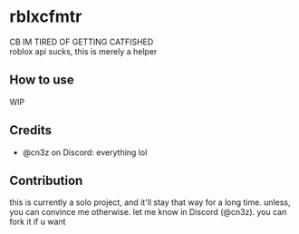 # rblxcfmtr
CB IM TIRED OF GETTING CATFISHED<br>
roblox api sucks, this is merely a helper

## How to use
WIP

## Credits
- @cn3z on Discord: everything lol
   
## Contribution
this is currently a solo project, and it'll stay that way for a long time. unless, you can convince me otherwise. let me know in Discord (@cn3z). you can fork it if u want
